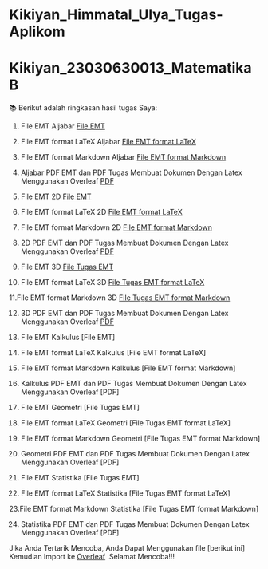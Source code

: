 # Kikiyan_Himmatal_Ulya_Tugas-Aplikom
# Kikiyan_23030630013_MatematikaB
📚 Berikut adalah ringkasan hasil tugas Saya:

1. File EMT Aljabar
[File EMT](https://github.com/kikiyhimma22/Kikiyan_Himmatal_Ulya_Tugas-Aplikom/blob/d59c9ec2bc0d78cc776170fb279ad732ff2966b0/1_EMT_Aljabar.en)

2. File EMT format LaTeX Aljabar
[File EMT format LaTeX](https://github.com/kikiyhimma22/Kikiyan_Himmatal_Ulya_Tugas-Aplikom/blob/5c9c5796c76d97a16e3dc1b150937a9d6871ea22/1_EMT_Aljabar.tex)

3. File EMT format Markdown Aljabar
[File EMT format Markdown](https://github.com/kikiyhimma22/Kikiyan_Himmatal_Ulya_Tugas-Aplikom/blob/7c7352718b1fa8d67dd7976b2da96f623adf9564/1_EMT_Aljabar.md)

4.  Aljabar PDF EMT dan PDF Tugas Membuat Dokumen Dengan Latex Menggunakan Overleaf
[PDF](https://github.com/kikiyhimma22/Kikiyan_Himmatal_Ulya_Tugas-Aplikom/blob/627edaf658e3c2c95c1c3840318cbcffdcb86e48/1_EMT_Aljabar.pdf)

5. File EMT 2D
[File EMT](https://github.com/kikiyhimma22/Kikiyan_Himmatal_Ulya_Tugas-Aplikom/blob/b804692f90f6d6a33f89e01892d24a8abf059ce6/2_EMT_2D.en)

6. File EMT format LaTeX 2D
[File EMT format LaTeX](https://github.com/kikiyhimma22/Kikiyan_Himmatal_Ulya_Tugas-Aplikom/blob/f2ba6e97fc27c9c29e0393a67a2e3d8d03c99946/1_EMT_Aljabar.tex)

7. File EMT format Markdown 2D
[File EMT format Markdown](https://github.com/kikiyhimma22/Kikiyan_Himmatal_Ulya_Tugas-Aplikom/blob/47b652b07401f9394eddd8e0049129d9788df652/2_EMT_2D.md)

8. 2D PDF EMT dan PDF Tugas Membuat Dokumen Dengan Latex Menggunakan Overleaf
[PDF](https://github.com/kikiyhimma22/Kikiyan_Himmatal_Ulya_Tugas-Aplikom/blob/3a1734463b1e04fcaa7372f86bc488dbca8e955b/2_EMT_2D.pdf)

9. File EMT 3D
[File Tugas EMT](https://github.com/kikiyhimma22/Kikiyan_Himmatal_Ulya_Tugas-Aplikom/blob/d46a3bb51817ecfc627c264ea03a367f577f7aad/3_EMT_3D.en)

10. File EMT format LaTeX 3D
[File Tugas EMT format LaTeX](https://github.com/kikiyhimma22/Kikiyan_Himmatal_Ulya_Tugas-Aplikom/blob/1e7a726b045764ae35b12a879496313648d499ef/3_EMT_3D.tex)

11.File EMT format Markdown 3D
[File Tugas EMT format Markdown](https://github.com/kikiyhimma22/Kikiyan_Himmatal_Ulya_Tugas-Aplikom/blob/f272d1cf8277168936dd3832eb39f08090338899/3_EMT_3D.md)

12. 3D PDF EMT dan PDF Tugas Membuat Dokumen Dengan Latex Menggunakan Overleaf
[PDF](https://github.com/kikiyhimma22/Kikiyan_Himmatal_Ulya_Tugas-Aplikom/blob/fd8e01f44d5c01ba4569ec7bb8b09fa59f2fbe59/3_EMT_3D.pdf)

13. File EMT Kalkulus
[File EMT]

14. File EMT format LaTeX Kalkulus
[File EMT format LaTeX]

15. File EMT format Markdown Kalkulus
[File EMT format Markdown]

16. Kalkulus PDF EMT dan PDF Tugas Membuat Dokumen Dengan Latex Menggunakan Overleaf
[PDF]

17. File EMT Geometri
[File Tugas EMT]

18. File EMT format LaTeX Geometri
[File Tugas EMT format LaTeX]

19. File EMT format Markdown  Geometri
[File Tugas EMT format Markdown]

20.  Geometri PDF EMT dan PDF Tugas Membuat Dokumen Dengan Latex Menggunakan Overleaf
[PDF]

21. File EMT Statistika
[File Tugas EMT]

22. File EMT format LaTeX Statistika
[File Tugas EMT format LaTeX]

23.File EMT format Markdown Statistika
[File Tugas EMT format Markdown]

24. Statistika PDF EMT dan PDF Tugas Membuat Dokumen Dengan Latex Menggunakan Overleaf
[PDF]

Jika Anda Tertarik Mencoba, Anda Dapat Menggunakan file [berikut ini]
 Kemudian Import ke [Overleaf](https://www.overleaf.com/) .Selamat Mencoba!!!
